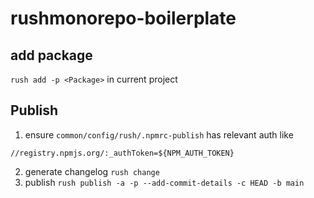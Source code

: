 # rushmonorepo-boilerplate

## add package
`rush add -p <Package>` in current project

## Publish
1. ensure `common/config/rush/.npmrc-publish` has relevant auth like

```
//registry.npmjs.org/:_authToken=${NPM_AUTH_TOKEN}
```

2. generate changelog `rush change`
3. publish `rush publish -a -p --add-commit-details -c HEAD -b main`
